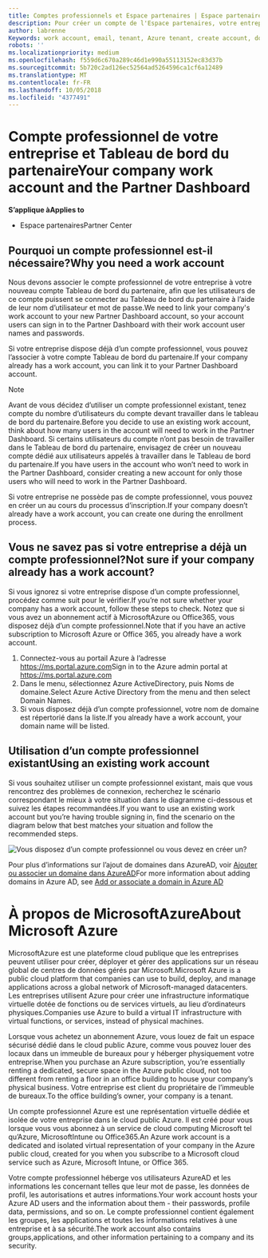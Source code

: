```yaml
---
title: Comptes professionnels et Espace partenaires | Espace partenaires
description: Pour créer un compte de l'Espace partenaires, votre entreprise doit disposer d'un compte professionnel.
author: labrenne
Keywords: work account, email, tenant, Azure tenant, create account, domain name
robots: ''
ms.localizationpriority: medium
ms.openlocfilehash: f559d6c670a289c46d1e990a55113152ec83d37b
ms.sourcegitcommit: 5b720c2ad126ec52564ad5264596ca1cf6a12489
ms.translationtype: MT
ms.contentlocale: fr-FR
ms.lasthandoff: 10/05/2018
ms.locfileid: "4377491"
---
```

# <a name="your-company-work-account-and-the-partner-dashboard"></a><span data-ttu-id="9b684-103">Compte professionnel de votre entreprise et Tableau de bord du partenaire</span><span class="sxs-lookup"><span data-stu-id="9b684-103">Your company work account and the Partner Dashboard</span></span>  

**<span data-ttu-id="9b684-104">S’applique à</span><span class="sxs-lookup"><span data-stu-id="9b684-104">Applies to</span></span>**

-  <span data-ttu-id="9b684-105">Espace partenaires</span><span class="sxs-lookup"><span data-stu-id="9b684-105">Partner Center</span></span>

## <a name="why-you-need-a-work-account"></a><span data-ttu-id="9b684-106">Pourquoi un compte professionnel est-il nécessaire?</span><span class="sxs-lookup"><span data-stu-id="9b684-106">Why you need a work account</span></span>

<span data-ttu-id="9b684-107">Nous devons associer le compte professionnel de votre entreprise à votre nouveau compte Tableau de bord du partenaire, afin que les utilisateurs de ce compte puissent se connecter au Tableau de bord du partenaire à l’aide de leur nom d’utilisateur et mot de passe.</span><span class="sxs-lookup"><span data-stu-id="9b684-107">We need to link your company's work account to your new Partner Dashboard account, so your account users can sign in to the Partner Dashboard with their work account user names and passwords.</span></span>

<span data-ttu-id="9b684-108">Si votre entreprise dispose déjà d’un compte professionnel, vous pouvez l’associer à votre compte Tableau de bord du partenaire.</span><span class="sxs-lookup"><span data-stu-id="9b684-108">If your company already has a work account, you can link it to your Partner Dashboard account.</span></span> 

> [!NOTE]  
>  <span data-ttu-id="9b684-109">Avant de vous décidez d’utiliser un compte professionnel existant, tenez compte du nombre d’utilisateurs du compte devant travailler dans le tableau de bord du partenaire.</span><span class="sxs-lookup"><span data-stu-id="9b684-109">Before you decide to use an existing work account, think about how many users in the account will need to work in the Partner Dashboard.</span></span> <span data-ttu-id="9b684-110">Si certains utilisateurs du compte n’ont pas besoin de travailler dans le Tableau de bord du partenaire, envisagez de créer un nouveau compte dédié aux utilisateurs appelés à travailler dans le Tableau de bord du partenaire.</span><span class="sxs-lookup"><span data-stu-id="9b684-110">If you have users in the account who won’t need to work in the Partner Dashboard, consider creating a new account for only those users who will need to work in the Partner Dashboard.</span></span>

<span data-ttu-id="9b684-111">Si votre entreprise ne possède pas de compte professionnel, vous pouvez en créer un au cours du processus d’inscription.</span><span class="sxs-lookup"><span data-stu-id="9b684-111">If your company doesn’t already have a work account, you can create one during the enrollment process.</span></span> 

## <a name="not-sure-if-your-company-already-has-a-work-account"></a><span data-ttu-id="9b684-112">Vous ne savez pas si votre entreprise a déjà un compte professionnel?</span><span class="sxs-lookup"><span data-stu-id="9b684-112">Not sure if your company already has a work account?</span></span>

<span data-ttu-id="9b684-113">Si vous ignorez si votre entreprise dispose d’un compte professionnel, procédez comme suit pour le vérifier.</span><span class="sxs-lookup"><span data-stu-id="9b684-113">If you’re not sure whether your company has a work account, follow these steps to check.</span></span> <span data-ttu-id="9b684-114">Notez que si vous avez un abonnement actif à MicrosoftAzure ou Office365, vous disposez déjà d’un compte professionnel.</span><span class="sxs-lookup"><span data-stu-id="9b684-114">Note that if you have an active subscription to Microsoft Azure or Office 365, you already have a work account.</span></span>
1.  <span data-ttu-id="9b684-115">Connectez-vous au portail Azure à l’adresse https://ms.portal.azure.com</span><span class="sxs-lookup"><span data-stu-id="9b684-115">Sign in to the Azure admin portal at https://ms.portal.azure.com</span></span>
2.  <span data-ttu-id="9b684-116">Dans le menu, sélectionnez Azure ActiveDirectory, puis Noms de domaine.</span><span class="sxs-lookup"><span data-stu-id="9b684-116">Select Azure Active Directory from the menu and then select Domain Names.</span></span>
3.  <span data-ttu-id="9b684-117">Si vous disposez déjà d’un compte professionnel, votre nom de domaine est répertorié dans la liste.</span><span class="sxs-lookup"><span data-stu-id="9b684-117">If you already have a work account, your domain name will be listed.</span></span>

## <a name="using-an-existing-work-account"></a><span data-ttu-id="9b684-118">Utilisation d’un compte professionnel existant</span><span class="sxs-lookup"><span data-stu-id="9b684-118">Using an existing work account</span></span>

<span data-ttu-id="9b684-119">Si vous souhaitez utiliser un compte professionnel existant, mais que vous rencontrez des problèmes de connexion, recherchez le scénario correspondant le mieux à votre situation dans le diagramme ci-dessous et suivez les étapes recommandées.</span><span class="sxs-lookup"><span data-stu-id="9b684-119">If you want to use an existing work account but you’re having trouble signing in, find the scenario on the diagram below that best matches your situation and follow the recommended steps.</span></span> 

![Vous disposez d’un compte professionnel ou vous devez en créer un?](images/onboardingAADFlow.png)

<span data-ttu-id="9b684-121">Pour plus d’informations sur l’ajout de domaines dans AzureAD, voir [Ajouter ou associer un domaine dans AzureAD](https://docs.microsoft.com/azure/active-directory/active-directory-add-domain)</span><span class="sxs-lookup"><span data-stu-id="9b684-121">For more information about adding domains in Azure AD, see [Add or associate a domain in Azure AD](https://docs.microsoft.com/azure/active-directory/active-directory-add-domain)</span></span>

# <a name="about-microsoft-azure"></a><span data-ttu-id="9b684-122">À propos de MicrosoftAzure</span><span class="sxs-lookup"><span data-stu-id="9b684-122">About Microsoft Azure</span></span>

<span data-ttu-id="9b684-123">MicrosoftAzure est une plateforme cloud publique que les entreprises peuvent utiliser pour créer, déployer et gérer des applications sur un réseau global de centres de données gérés par Microsoft.</span><span class="sxs-lookup"><span data-stu-id="9b684-123">Microsoft Azure is a public cloud platform that companies can use to build, deploy, and manage applications across a global network of Microsoft-managed datacenters.</span></span> <span data-ttu-id="9b684-124">Les entreprises utilisent Azure pour créer une infrastructure informatique virtuelle dotée de fonctions ou de services virtuels, au lieu d’ordinateurs physiques.</span><span class="sxs-lookup"><span data-stu-id="9b684-124">Companies use Azure to build a virtual IT infrastructure with virtual functions, or services, instead of physical machines.</span></span> 

<span data-ttu-id="9b684-125">Lorsque vous achetez un abonnement Azure, vous louez de fait un espace sécurisé dédié dans le cloud public Azure, comme vous pouvez louer des locaux dans un immeuble de bureaux pour y héberger physiquement votre entreprise.</span><span class="sxs-lookup"><span data-stu-id="9b684-125">When you purchase an Azure subscription, you’re essentially renting a dedicated, secure space in the Azure public cloud, not too different from renting a floor in an office building to house your company’s physical business.</span></span> <span data-ttu-id="9b684-126">Votre entreprise est client du propriétaire de l’immeuble de bureaux.</span><span class="sxs-lookup"><span data-stu-id="9b684-126">To the office building’s owner, your company is a tenant.</span></span> 

<span data-ttu-id="9b684-127">Un compte professionnel Azure est une représentation virtuelle dédiée et isolée de votre entreprise dans le cloud public Azure. Il est créé pour vous lorsque vous vous abonnez à un service de cloud computing Microsoft tel qu’Azure, MicrosoftIntune ou Office365.</span><span class="sxs-lookup"><span data-stu-id="9b684-127">An Azure work account is a dedicated and isolated virtual representation of your company in the Azure public cloud, created for you when you subscribe to a Microsoft cloud service such as Azure, Microsoft Intune, or Office 365.</span></span> 

<span data-ttu-id="9b684-128">Votre compte professionnel héberge vos utilisateurs AzureAD et les informations les concernant telles que leur mot de passe, les données de profil, les autorisations et autres informations.</span><span class="sxs-lookup"><span data-stu-id="9b684-128">Your work account hosts your Azure AD users and the information about them - their passwords, profile data, permissions, and so on.</span></span> <span data-ttu-id="9b684-129">Le compte professionnel contient également les groupes, les applications et toutes les informations relatives à une entreprise et à sa sécurité.</span><span class="sxs-lookup"><span data-stu-id="9b684-129">The work account also contains groups,applications, and other information pertaining to a company and its security.</span></span> 
